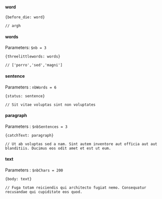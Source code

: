 #### word

```
{before_die: word}

// argh
```

#### words

Parameters: `$nb = 3`

```
{threelittlewords: words}

// ['porro','sed','magni']

```

#### sentence

Parameters : `nbWords = 6`

```
{status: sentence}

// Sit vitae voluptas sint non voluptates
```

#### paragraph

Parameters : `$nbSentences = 3`

```
{catchText: paragraph}

// Ut ab voluptas sed a nam. Sint autem inventore aut officia aut aut blanditiis. Ducimus eos odit amet et est ut eum.
```

#### text

Parameters : `$nbChars = 200`

```
{body: text}

// Fuga totam reiciendis qui architecto fugiat nemo. Consequatur recusandae qui cupiditate eos quod.
```